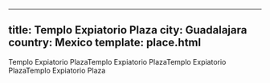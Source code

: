 ---
title: Templo Expiatorio Plaza
city: Guadalajara
country: Mexico
template: place.html
----

Templo Expiatorio PlazaTemplo Expiatorio PlazaTemplo Expiatorio PlazaTemplo Expiatorio Plaza
